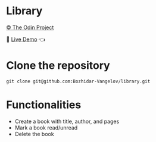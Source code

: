 # Library

[© The Odin Project](https://www.theodinproject.com/)

🔗 [Live Demo](https://bozhidar-vangelov.github.io/library/) 👈

# Clone the repository

```
git clone git@github.com:Bozhidar-Vangelov/library.git
```

# Functionalities

* Create a book with title, author,  and pages
* Mark a book read/unread
* Delete the book



